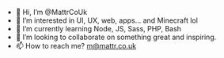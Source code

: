 - 👋 Hi, I’m @MattrCoUk
- 👀 I’m interested in UI, UX, web, apps... and Minecraft lol
- 🌱 I’m currently learning Node, JS, Sass, PHP, Bash
- 💞️ I’m looking to collaborate on something great and inspiring.
- 📫 How to reach me? m@mattr.co.uk

<!---
MattrCoUk/MattrCoUk is a ✨ special ✨ repository because its `README.md` (this file) appears on your GitHub profile.
You can click the Preview link to take a look at your changes.
--->
